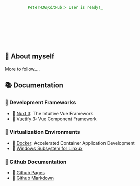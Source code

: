 <svg viewBox="0 0 100% 400" width="100%" height="100%" xmlns="http://www.w3.org/2000/svg">
  <foreignObject width="100%" height="100%">
    <div xmlns="http://www.w3.org/1999/xhtml">
      <style>
        .top-image {
          display: flex;
          align-items: center;
          width: 100%;
          padding: 16px;
          color: green;
        }
        .cursor {
          color: green;
          animation: cursor 1s infinite;
        }
        @keyframes cursor {
          0% {
            color: green;
          } 
          50% {
            color: white;
          }
        }
      </style>
      <code class="top-image">
        PeterH3G@GitHub:> User is ready!
        <div class="cursor">_</div>
      </code>
    </div>
  </foreignObject>
</svg>

## 💬 About myself
More to follow....

## 📚 Documentation 
### 📗 Development Frameworks
- 🔗 [Nuxt 3](https://nuxt.com/): The Intuitive Vue Framework
- 🔗 [Vuetify 3](https://vuetifyjs.com/en/): Vue Component Framework

### 📕 Virtualization Environments
- 🔗 [Docker](https://www.docker.com/): Accelerated Container Application Development
- 🔗 [Windows Subsystem for Linxux](https://learn.microsoft.com/en-us/windows/wsl/about?source=recommendations)

### 📘 Github Documentation
- 🔗 [Github Pages](https://pages.github.com/)
- 🔗 [Github Markdown](https://docs.github.com/en/get-started/writing-on-github/getting-started-with-writing-and-formatting-on-github)

  
<!--
**PeterH3G/peterh3g** is a  _special_ ✨ repository because its `README.md` (this file) appears on your GitHub profile.

Here are some ideas to get you started:

- 🔭 I’m currently working on ...
- 🌱 I’m currently learning ...
- 👯 I’m looking to collaborate on ...
- 🤔 I’m looking for help with ...
- 💬 Ask me about ...
- 📫 How to reach me: ...
- 😄 Pronouns: ...
- ⚡ Fun fact: ...
-->
